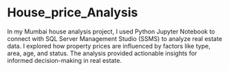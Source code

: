 # House_price_Analysis
In my Mumbai house analysis project, I used Python Jupyter Notebook to connect with SQL Server Management Studio (SSMS) to analyze real estate data. I explored how property prices are influenced by factors like type, area, age, and status. The analysis provided actionable insights for informed decision-making in real estate.
